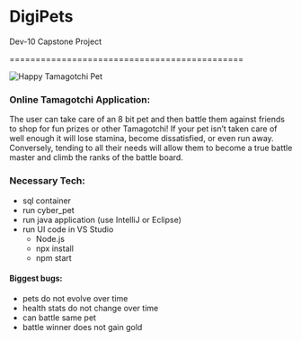 # DigiPets
Dev-10 Capstone Project

=============================================

![Happy Tamagotchi Pet](http://1.bp.blogspot.com/-0ifaJKWCc7A/TchHo4EYB8I/AAAAAAAAAfc/HCMIMJz8fGM/s1600/01.gif "a title")

### Online Tamagotchi Application:
The user can take care of an 8 bit pet and then battle them against friends to shop for  fun prizes or other Tamagotchi! If your pet isn’t taken care of well enough it will lose stamina, become dissatisfied, or even run away. Conversely, tending to all their needs will allow them to become a true battle master and climb the ranks of the battle board.

### Necessary Tech:
 - sql container
 - run cyber_pet 
 - run java application (use IntelliJ or Eclipse)
 - run UI code in VS Studio
    - Node.js
    - npx install
    - npm start 

#### Biggest bugs:
 - pets do not evolve over time
 - health stats do not change over time
 - can battle same pet
 - battle winner does not gain gold

